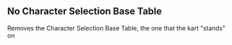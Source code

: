 ## No Character Selection Base Table

Removes the Character Selection Base Table, the one that the kart "stands" on